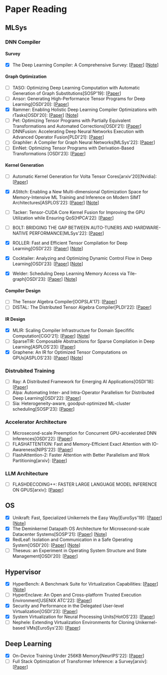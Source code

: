 # Paper Reading

## MLSys

### DNN Compiler

#### Survey

- [x] The Deep Learning Compiler: A Comprehensive Survey: [[Paper](https://arxiv.org/pdf/2002.03794.pdf)] [[Note](https://github.com/KuangjuX/system-notes/blob/main/paper-notes/ai-compiler/The-Deep-Learning-Compiler-A-Comprehensive-Survey.md)]

#### Graph Optimization

- [ ] TASO: Optimizing Deep Learning Computation with Automatic Generation of Graph Substitutions[SOSP'19]: [[Paper](https://www.cs.cmu.edu/~zhihaoj2/papers/sosp19.pdf)]
- [ ] Ansor: Generating High-Performance Tensor Programs for Deep Learning[OSDI'20]:   [[Paper](https://www.usenix.org/system/files/osdi20-zheng.pdf)]
- [x] Rammer: Enabling Holistic Deep Learning Compiler Optimizations with rTasks[OSDI'20]: [[Paper](https://www.usenix.org/system/files/osdi20-ma.pdf)] [[Note](https://github.com/KuangjuX/paper-reading/issues/22)]
- [ ] Pet: Optimizing Tensor Programs with Partially Equivalent Transformations and
  Automated Corrections[OSDI'21]: [[Paper](https://www.usenix.org/system/files/osdi21-wang-haojie.pdf)]
- [ ] DNNFusion: Accelerating Deep Neural Networks Execution with Advanced Operator Fusion[PLDI'21]: [[Paper](https://arxiv.org/pdf/2108.13342.pdf)]
- [ ] Graphiler: A Compiler for Graph Neural Networks[MLSys'22]: [[Paper](https://gnnsys.github.io/papers/GNNSys21_paper_10.pdf)]
- [ ] EinNet: Optimizing Tensor Programs with Derivation-Based Transformations [OSDI'23]: [[Paper](https://www.usenix.org/system/files/osdi23-zheng.pdf)]

#### Kernel Generation

- [ ] Automatic Kernel Generation for Volta Tensor Cores[arxiv'20][Nvidia]: [[Paper](https://arxiv.org/abs/2006.12645)]
- [x] AStitch: Enabling a New Multi-dimensional Optimization Space for Memory-Intensive ML Training and Inference on Modern SIMT Architectures[ASPLOS'22]: [[Paper](https://dl.acm.org/doi/10.1145/3503222.3507723)] [[Note](https://github.com/KuangjuX/Paper-reading/issues/26)]
- [ ] Tacker: Tensor-CUDA Core Kernel Fusion for Improving the GPU Utilization while Ensuring QoS[HPCA'22]: [[Paper](paper/mlsys/Kernel_Generation/Tacker_Tensor-CUDA_Core_Kernel_Fusion_for_Improving_the_GPU_Utilization_while_Ensuring_QoS.pdf)]

- [ ] BOLT: BRIDGING THE GAP BETWEEN AUTO-TUNERS AND HARDWARE-NATIVE PERFORMANCE[MLSys'22]: [[Paper](http://yibozhu.com/doc/bolt-mlsys22.pdf)]
- [x] ROLLER: Fast and Efficient Tensor Compilation for Deep Learning[OSDI'22]: [[Paper](https://www.usenix.org/system/files/osdi22-zhu.pdf)] [[Note](https://github.com/KuangjuX/Paper-reading/issues/24)]
- [x] Cocktailer: Analyzing and Optimizing Dynamic Control Flow in Deep Learning[OSDI'23]: [[Paper](https://www.usenix.org/system/files/osdi23-zhang-chen.pdf)] [[Note](https://github.com/KuangjuX/paper-reading/issues/21)]
- [x] Welder: Scheduling Deep Learning Memory Access via Tile-graph[OSDI'23]: [[Paper](https://www.usenix.org/system/files/osdi23-shi.pdf)] [[Note](https://github.com/KuangjuX/Paper-reading/issues/25)]

#### Compiler Design

- [ ] The Tensor Algebra Compiler[OOPSLA'17]: [[Paper](https://dl.acm.org/doi/pdf/10.1145/3133901)]
- [ ] DISTAL: The Distributed Tensor Algebra Compiler[PLDI'22]: [[Paper](https://dl.acm.org/doi/pdf/10.1145/3519939.3523437)]

#### IR Design

- [x] MLIR: Scaling Compiler Infrastructure for Domain Specifific Computation[CGO'21]: [[Paper](https://ieeexplore.ieee.org/stamp/stamp.jsp?tp=&arnumber=9370308)] [[Note](https://github.com/KuangjuX/system-notes/blob/main/paper-notes/ai-compiler/MLIR-Scaling-Compiler-Infrastructure-for-Domain-Specific-Computation.md)]
- [ ] SparseTIR: Composable Abstractions for Sparse Compilation in Deep Learning[ASPLOS'23]: [[Paper](https://arxiv.org/pdf/2207.04606.pdf)]
- [x] Graphene: An IR for Optimized Tensor Computations on GPUs[ASPLOS'23]: [[Paper](https://dl.acm.org/doi/pdf/10.1145/3582016.3582018)] [[Note](https://github.com/KuangjuX/Paper-reading/issues/27)]

### Distrubited Training

- [ ] Ray: A Distributed Framework for Emerging AI Applications[OSDI'18]: [[Paper](https://www.usenix.org/system/files/osdi18-moritz.pdf)]
- [ ] Alpa: Automating Inter- and Intra-Operator Parallelism for Distributed Deep Learning[OSDI'22]: [[Paper](https://www.usenix.org/system/files/osdi22-zheng-lianmin.pdf)]
- [ ] Sia: Heterogeneity-aware, goodput-optimized ML-cluster scheduling[SOSP'23]: [[Paper](https://www.pdl.cmu.edu/PDL-FTP/BigLearning/sia_sosp23-final.pdf)]

### Accelerator Architecture

- [ ] Microsecond-scale Preemption for Concurrent GPU-accelerated DNN Inferences[OSDI'22]: [[Paper](https://www.usenix.org/system/files/osdi22-han.pdf)]
- [ ] FLASHATTENTION: Fast and Memory-Efficient Exact Attention with IO-Awareness[NIPS'22]: [[Paper](https://proceedings.neurips.cc/paper_files/paper/2022/file/67d57c32e20fd0a7a302cb81d36e40d5-Paper-Conference.pdf)]
- [ ] FlashAttention-2: Faster Attention with Better Parallelism and Work Partitioning[arxiv]: [[Paper](https://arxiv.org/pdf/2307.08691.pdf)]

### LLM Architecture

- [ ] FLASHDECODING++: FASTER LARGE LANGUAGE MODEL INFERENCE ON GPUS[arxiv]: [[Paper](https://arxiv.org/pdf/2311.01282.pdf)]

## OS

- [x] Unikraft: Fast, Specialized Unikernels the Easy Way[EuroSys'19]: [[Paper](https://dl.acm.org/doi/pdf/10.1145/3447786.3456248)] [[Note](https://github.com/KuangjuX/paper-reading/issues/9)]
- [x] The Deminkernel Datapath OS Architecture for Microsecond-scale Datacenter Systems[SOSP'21]: [[Paper](https://irenezhang.net/papers/demikernel-sosp21.pdf)] [[Note](https://github.com/KuangjuX/system-notes/blob/main/paper-notes/os/Demikernel.md)]
- [x] RedLeaf: Isolation and Communication in a Safe Operating System[OSDI'20]: [[Paper](https://www.usenix.org/system/files/osdi20-narayanan_vikram.pdf)] [[Note](https://github.com/KuangjuX/system-notes/blob/main/paper-notes/os/RedLeaf.md)]
- [ ] Theseus: an Experiment in Operating System Structure and State Management[OSDI'20]: [[Paper](https://www.usenix.org/system/files/osdi20-boos.pdf)]

## Hypervisor

- [x] HyperBench: A Benchmark Suite for Virtualization Capabilities: [[Paper](https://dl.acm.org/doi/pdf/10.1145/3341617.3326138)] [[Note](https://github.com/KuangjuX/system-notes/blob/main/paper-notes/hypervisor/Hyperbench-A-Benchmark-Suite-for-Virtualization-Capabilities.md)]
- [ ] HyperEnclave: An Open and Cross-platform Trusted Execution Environment[USENIX ATC'22]: [[Paper](https://www.usenix.org/system/files/atc22-jia-yuekai.pdf)]
- [x] Security and Performance in the Delegated User-level Virtualization[OSDI'23]: [[Paper](https://www.usenix.org/system/files/osdi23-chen.pdf)]
- [x] System Virtualization for Neural Processing Units[HotOS'23]: [[Paper](https://sigops.org/s/conferences/hotos/2023/papers/xue.pdf)]
- [ ] Nephele: Extending Virtualization Environments for Cloning Unikernel-based VMs[EuroSys'23]: [[Paper](http://nets.cs.pub.ro/~costin/files/nephele.pdf)]

## Deep Learning

- [x] On-Device Training Under 256KB Memory[NeurIPS'22]: [[Paper](https://arxiv.org/pdf/2206.15472.pdf)]
- [ ] Full Stack Optimization of Transformer Inference: a Survey[arxiv]: [[Paper](https://arxiv.org/pdf/2302.14017.pdf)]
